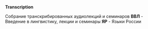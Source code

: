 **Transcription**

Собрание транскрибированных аудиолекций и семинаров
**ВВЛ** - Введение в лингвистику, лекции и семинары
**ЯР** - Языки России

